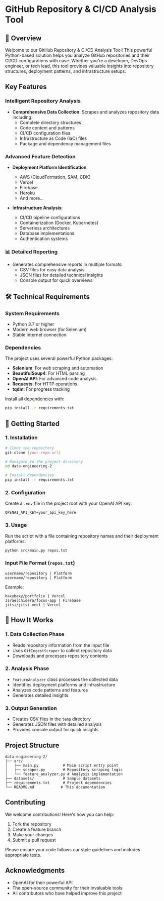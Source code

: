 # GitHub Repository & CI/CD Analysis Tool

## 🚀 Overview

Welcome to our GitHub Repository & CI/CD Analysis Tool! This powerful Python-based solution helps you analyze GitHub repositories and their CI/CD configurations with ease. Whether you're a developer, DevOps engineer, or tech lead, this tool provides valuable insights into repository structures, deployment patterns, and infrastructure setups.

##  Key Features

###  Intelligent Repository Analysis
- **Comprehensive Data Collection**: Scrapes and analyzes repository data including:
  - Complete directory structures
  - Code content and patterns
  - CI/CD configuration files
  - Infrastructure as Code (IaC) files
  - Package and dependency management files

### Advanced Feature Detection
- **Deployment Platform Identification**:
  - AWS (CloudFormation, SAM, CDK)
  - Vercel
  - Firebase
  - Heroku
  - And more...

- **Infrastructure Analysis**:
  - CI/CD pipeline configurations
  - Containerization (Docker, Kubernetes)
  - Serverless architectures
  - Database implementations
  - Authentication systems

### 📊 Detailed Reporting
- Generates comprehensive reports in multiple formats:
  - CSV files for easy data analysis
  - JSON files for detailed technical insights
  - Console output for quick overviews

## 🛠️ Technical Requirements

### System Requirements
- Python 3.7 or higher
- Modern web browser (for Selenium)
- Stable internet connection

### Dependencies
The project uses several powerful Python packages:
- **Selenium**: For web scraping and automation
- **BeautifulSoup4**: For HTML parsing
- **OpenAI API**: For advanced code analysis
- **Requests**: For HTTP operations
- **tqdm**: For progress tracking

Install all dependencies with:
```bash
pip install -r requirements.txt
```

## 🚀 Getting Started

### 1. Installation
```bash
# Clone the repository
git clone [your-repo-url]

# Navigate to the project directory
cd data-engineering-2

# Install dependencies
pip install -r requirements.txt
```

### 2. Configuration
Create a `.env` file in the project root with your OpenAI API key:
```
OPENAI_API_KEY=your_api_key_here
```

### 3. Usage
Run the script with a file containing repository names and their deployment platforms:

```bash
python src/main.py repos.txt
```

### Input File Format (`repos.txt`)
```
username/repository | Platform
username/repository | Platform
```

Example:
```
haxybaxy/portfolio | Vercel
IsraelChidera/focus-app | Firebase
jitsi/jitsi-meet | Vercel
```

## 🔄 How It Works

### 1. Data Collection Phase
- Reads repository information from the input file
- Uses `GitIngestScraper` to collect repository data
- Downloads and processes repository contents

### 2. Analysis Phase
- `FeatureAnalyzer` class processes the collected data
- Identifies deployment platforms and infrastructure
- Analyzes code patterns and features
- Generates detailed insights

### 3. Output Generation
- Creates CSV files in the `temp` directory
- Generates JSON files with detailed analysis
- Provides console output for quick insights

## Project Structure

```
data-engineering-2/
├── src/
│   ├── main.py           # Main script entry point
│   ├── scraper.py        # Repository scraping logic
│   └── feature_analyzer.py # Analysis implementation
├── datasets/             # Sample datasets
├── requirements.txt      # Project dependencies
└── README.md            # This documentation
```

## Contributing

We welcome contributions! Here's how you can help:

1. Fork the repository
2. Create a feature branch
3. Make your changes
4. Submit a pull request

Please ensure your code follows our style guidelines and includes appropriate tests.


##  Acknowledgments

- OpenAI for their powerful API
- The open-source community for their invaluable tools
- All contributors who have helped improve this project






